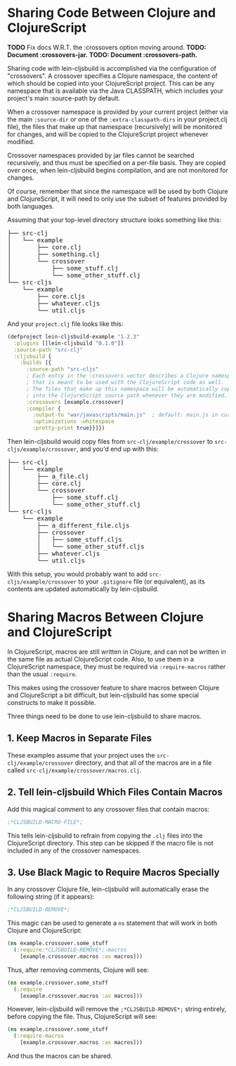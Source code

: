 # Sharing Code Between Clojure and ClojureScript

**TODO** Fix docs W.R.T. the :crossovers option moving around.
**TODO: Document :crossovers-jar.**
**TODO: Document :crossovers-path.**

Sharing code with lein-cljsbuild is accomplished via the configuration
of "crossovers".  A crossover specifies a Clojure namespace, the content
of which should be copied into your ClojureScript project.  This can be any
namespace that is available via the Java CLASSPATH, which includes your
project's main :source-path by default.

When a crossover namespace is provided by your current project (either via the
main `:source-dir` or one of the `:extra-classpath-dirs` in your project.clj file),
the files that make up that namespace (recursively) will be monitored for changes,
and will be copied to the ClojureScript project whenever modified.

Crossover namespaces provided by jar files cannot be searched recursively, and
thus must be specified on a per-file basis.  They are copied over once, when
lein-cljsbuild begins compilation, and are not monitored for changes.

Of course, remember that since the namespace will be used by both Clojure
and ClojureScript, it will need to only use the subset of features provided by
both languages.

Assuming that your top-level directory structure looks something like this:

<pre>
├── src-clj
│   └── example
│       ├── core.clj
│       ├── something.clj
│       └── crossover
│           ├── some_stuff.clj
│           └── some_other_stuff.clj
└── src-cljs
    └── example
        ├── core.cljs
        ├── whatever.cljs
        └── util.cljs
</pre>

And your `project.clj` file looks like this:

```clj
(defproject lein-cljsbuild-example "1.2.3"
  :plugins [[lein-cljsbuild "0.1.0"]]
  :source-path "src-clj"
  :cljsbuild {
    :builds [{
      :source-path "src-cljs"
      ; Each entry in the :crossovers vector describes a Clojure namespace
      ; that is meant to be used with the ClojureScript code as well.
      ; The files that make up this namespace will be automatically copied
      ; into the ClojureScript source path whenever they are modified.
      :crossovers [example.crossover]
      :compiler {
        :output-to "war/javascripts/main.js"  ; default: main.js in current directory
        :optimizations :whitespace
        :pretty-print true}}]})
```

Then lein-cljsbuild would copy files from `src-clj/example/crossover`
to `src-cljs/example/crossover`, and you'd end up with this:

<pre>
├── src-clj
│   └── example
│       ├── a_file.clj
│       ├── core.clj
│       └── crossover
│           ├── some_stuff.clj
│           └── some_other_stuff.clj
└── src-cljs
    └── example
        ├── a_different_file.cljs
        ├── crossover
        │   ├── some_stuff.cljs
        │   └── some_other_stuff.cljs
        ├── whatever.cljs
        └── util.cljs
</pre>

With this setup, you would probably want to add `src-cljs/example/crossover`
to your `.gitignore` file (or equivalent), as its contents are updated automatically
by lein-cljsbuild.

# Sharing Macros Between Clojure and ClojureScript

In ClojureScript, macros are still written in Clojure, and can not be written
in the same file as actual ClojureScript code.  Also, to use them in a ClojureScript
namespace, they must be required via `:require-macros` rather than the usual `:require`.

This makes using the crossover feature to share macros between Clojure and ClojureScript
a bit difficult, but lein-cljsbuild has some special constructs to make it possible.

Three things need to be done to use lein-cljsbuild to share macros.

## 1. Keep Macros in Separate Files

These examples assume that your project uses the  `src-clj/example/crossover`
directory, and that all of the macros are in a file called
`src-clj/example/crossover/macros.clj`.

## 2. Tell lein-cljsbuild Which Files Contain Macros

Add this magical comment to any crossover files that contain macros:

```clj
;*CLJSBUILD-MACRO-FILE*;
```

This tells lein-cljsbuild to refrain from copying the `.clj` files
into the ClojureScript directory.  This step can be skipped if the
macro file is not included in any of the crossover namespaces.

## 3. Use Black Magic to Require Macros Specially

In any crossover Clojure file, lein-cljsbuild will automatically erase the
following string (if it appears):

```clj
;*CLJSBUILD-REMOVE*;
```

This magic can be used to generate a `ns` statement that will work in both
Clojure and ClojureScript:

```clj
(ns example.crossover.some_stuff
  (:require;*CLJSBUILD-REMOVE*;-macros
    [example.crossover.macros :as macros]))
```

Thus, after removing comments, Clojure will see:

```clj
(ns example.crossover.some_stuff
  (:require
    [example.crossover.macros :as macros]))
```

However, lein-cljsbuild will remove the `;*CLJSBUILD-REMOVE*;` string entirely,
before copying the file.  Thus, ClojureScript will see:

```clj
(ns example.crossover.some_stuff
  (:require-macros
    [example.crossover.macros :as macros]))
```

And thus the macros can be shared.
